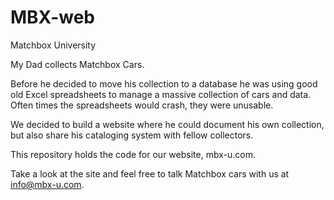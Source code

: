# MBX-web
Matchbox University

My Dad collects Matchbox Cars.

Before he decided to move his collection to a database he was using good old Excel spreadsheets to manage a massive collection of cars and data.
Often times the spreadsheets would crash, they were unusable.

We decided to build a website where he could document his own collection, but also share his cataloging system with fellow collectors.

This repository holds the code for our website, mbx-u.com.

Take a look at the site and feel free to talk Matchbox cars with us at info@mbx-u.com.
